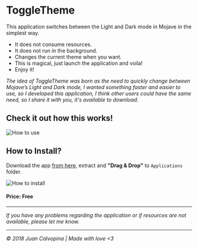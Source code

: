 # ToggleTheme

This application switches between the Light and Dark mode in Mojave in the simplest way.

  - It does not consume resources.
  - It does not run in the background.
  - Changes the current theme when you want.
  - This is magical, just launch the application and voila!
  - Enjoy it!

*The idea of ToggleTheme was born as the need to quickly change between Mojave’s Light and Dark mode, I wanted something faster and easier to use, so I developed this application, I think other users could have the same need, so I share it with you, it's available to download.*

## Check it out how this works!

![How to use](https://raw.githubusercontent.com/juanca87/ToggleTheme/master/screenshots/how-to-use.gif)

## How to Install?

Download the app [from here](https://raw.githubusercontent.com/juanca87/ToggleTheme/master/latest/ToggleTheme.zip), extract and **"Drag & Drop"** to `Applications` folder.

![How to install](https://raw.githubusercontent.com/juanca87/ToggleTheme/master/screenshots/how-to-install.jpeg)

#### Price: Free

---

*If you have any problems regarding the application or if resources are not available, please let me know.*

---
*© 2018 Juan Calvopina | Made with love <3*